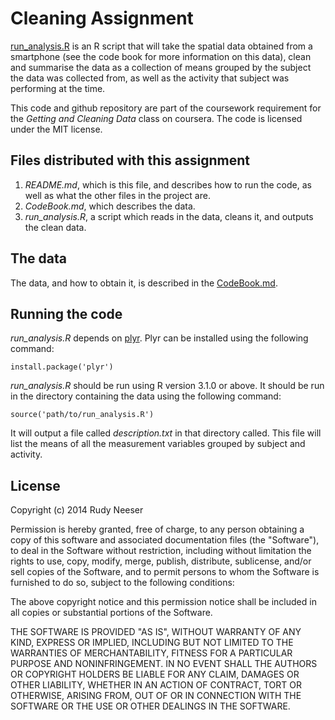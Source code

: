 # Cleaning Assignment

[run_analysis.R](https://github.com/TheRiver/cleaning-assignment/blob/master/run_analysis.R)
is an R script that will take the spatial data obtained from a smartphone (see the code 
book for more information on this data), clean and summarise the data as a collection
of means grouped by the subject the data was collected from, as well as the activity
that subject was performing at the time.

This code and github repository are part of the coursework requirement for the 
*Getting and Cleaning Data* class on coursera. The code is licensed under the MIT
license. 

## Files distributed with this assignment

1. *README.md*, which is this file, and describes how to run the code, as well
    as what the other files in the project are.
1. *CodeBook.md*, which describes the data. 
1. *run_analysis.R*, a script which reads in the data, cleans it, and outputs
    the clean data.

## The data
The data, and how to obtain it, is described in 
the [CodeBook.md](https://github.com/TheRiver/cleaning-assignment/blob/master/CodeBook.md). 

## Running the code

*run_analysis.R* depends on [plyr](http://cran.r-project.org/web/packages/plyr/index.html). 
Plyr can be installed using the following command:
    
    install.package('plyr')

*run_analysis.R* should be run using R version 3.1.0 or above. It should be run
in the directory containing the data using the following command:

    source('path/to/run_analysis.R')
    
It will output a file called *description.txt* in that directory called. This
file will list the means of all the measurement variables grouped by subject and activity.

## License

Copyright (c) 2014 Rudy Neeser

Permission is hereby granted, free of charge, to any person obtaining a copy
of this software and associated documentation files (the "Software"), to deal
in the Software without restriction, including without limitation the rights
to use, copy, modify, merge, publish, distribute, sublicense, and/or sell
copies of the Software, and to permit persons to whom the Software is
furnished to do so, subject to the following conditions:

The above copyright notice and this permission notice shall be included in
all copies or substantial portions of the Software.

THE SOFTWARE IS PROVIDED "AS IS", WITHOUT WARRANTY OF ANY KIND, EXPRESS OR
IMPLIED, INCLUDING BUT NOT LIMITED TO THE WARRANTIES OF MERCHANTABILITY,
FITNESS FOR A PARTICULAR PURPOSE AND NONINFRINGEMENT. IN NO EVENT SHALL THE
AUTHORS OR COPYRIGHT HOLDERS BE LIABLE FOR ANY CLAIM, DAMAGES OR OTHER
LIABILITY, WHETHER IN AN ACTION OF CONTRACT, TORT OR OTHERWISE, ARISING FROM,
OUT OF OR IN CONNECTION WITH THE SOFTWARE OR THE USE OR OTHER DEALINGS IN
THE SOFTWARE.



